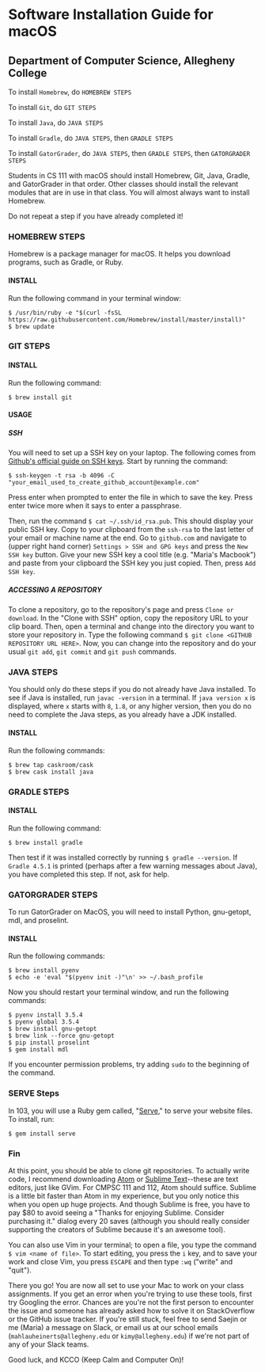 # Software Installation Guide for macOS

## Department of Computer Science, Allegheny College

To install `Homebrew`, do `HOMEBREW STEPS`

To install `Git`, do `GIT STEPS`

To install `Java`, do `JAVA STEPS`

To install `Gradle`, do `JAVA STEPS`, then `GRADLE STEPS`

To install `GatorGrader`, do `JAVA STEPS`, then `GRADLE STEPS`, then `GATORGRADER STEPS`

Students in CS 111 with macOS should install Homebrew, Git, Java, Gradle, and GatorGrader in that order. Other classes should install the relevant modules that are in use in that class. You will almost always want to install Homebrew.

Do not repeat a step if you have already completed it!

### HOMEBREW STEPS

Homebrew is a package manager for macOS. It helps you download programs, such as Gradle, or Ruby.

#### INSTALL

Run the following command in your terminal window:

```
$ /usr/bin/ruby -e "$(curl -fsSL https://raw.githubusercontent.com/Homebrew/install/master/install)"
$ brew update
```

### GIT STEPS

#### INSTALL

Run the following command:

```
$ brew install git
```

#### USAGE

##### SSH

You will need to set up a SSH key on your laptop. The following comes from [Github's official guide on SSH keys](https://help.github.com/articles/generating-a-new-ssh-key-and-adding-it-to-the-ssh-agent/). Start by running the command:

```
$ ssh-keygen -t rsa -b 4096 -C "your_email_used_to_create_github_account@example.com"
```

Press enter when prompted to enter the file in which to save the key. Press enter twice more when it says to enter a passphrase.

Then, run the command `$ cat ~/.ssh/id_rsa.pub`. This should display your public SSH key. Copy to your clipboard from the `ssh-rsa` to the last letter of your email or machine name at the end. Go to `github.com` and navigate to (upper right hand corner) `Settings > SSH and GPG keys` and press the `New SSH key` button. Give your new SSH key a cool title (e.g. "Maria's Macbook") and paste from your clipboard the SSH key you just copied. Then, press `Add SSH key`.

##### ACCESSING A REPOSITORY

To clone a repository, go to the repository's page and press `Clone or download`. In the "Clone with SSH" option, copy the repository URL to your clip board. Then, open a terminal and change into the directory you want to store your repository in. Type the following command `$ git clone <GITHUB REPOSITORY URL HERE>`. Now, you can change into the repository and do your usual `git add`, `git commit` and `git push` commands.

### JAVA STEPS

You should only do these steps if you do not already have Java installed. To see if Java is installed, run `javac -version` in a terminal. If `java version x` is displayed, where `x` starts with `8`, `1.8`, or any higher version, then you do no need to complete the Java steps, as you already have a JDK installed.

#### INSTALL

Run the following commands:

```
$ brew tap caskroom/cask
$ brew cask install java
```

### GRADLE STEPS

#### INSTALL

Run the following command:

```
$ brew install gradle
```

Then test if it was installed correctly by running `$ gradle --version`. If `Gradle 4.5.1` is printed (perhaps after a few warning messages about Java), you have completed this step. If not, ask for help.

### GATORGRADER STEPS

To run GatorGrader on MacOS, you will need to install Python, gnu-getopt, mdl, and proselint.

#### INSTALL

Run the following commands:

```
$ brew install pyenv
$ echo -e 'eval "$(pyenv init -)"\n' >> ~/.bash_profile
```

Now you should restart your terminal window, and run the following commands:

```
$ pyenv install 3.5.4
$ pyenv global 3.5.4
$ brew install gnu-getopt
$ brew link --force gnu-getopt
$ pip install proselint
$ gem install mdl
```

If you encounter permission problems, try adding `sudo` to the beginning of the command.


### SERVE Steps

In 103, you will use a Ruby gem called, "[Serve](https://github.com/jlong/serve)," to serve your website files. To install, run:

```
$ gem install serve
```

### Fin

At this point, you should be able to clone git repositories. To actually write code, I recommend downloading [Atom](https://atom.io/) or [Sublime Text](https://www.sublimetext.com/)--these are text editors, just like GVim. For CMPSC 111 and 112, Atom should suffice. Sublime is a little bit faster than Atom in my experience, but you only notice this when you open up huge projects. And though Sublime is free, you have to pay $80 to avoid seeing a "Thanks for enjoying Sublime. Consider purchasing it." dialog every 20 saves (although you should really consider supporting the creators of Sublime because it's an awesome tool).

You can also use Vim in your terminal; to open a file, you type the command `$ vim <name of file>`. To start editing, you press the `i` key, and to save your work and close Vim, you press `ESCAPE` and then type `:wq` ("write" and "quit").

There you go! You are now all set to use your Mac to work on your class assignments. If you get an error when you're trying to use these tools, first try Googling the error. Chances are you're not the first person to encounter the issue and someone has already asked how to solve it on StackOverflow or the GitHub issue tracker. If you're still stuck, feel free to send Saejin or me (Maria) a message on Slack, or email us at our school emails (`mahlauheinerts@allegheny.edu` or `kimy@allegheny.edu`) if we're not part of any of your Slack teams.

Good luck, and KCCO (Keep Calm and Computer On)!
